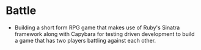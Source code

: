# Battle 
 - Building a short form RPG game that makes use of Ruby's Sinatra framework along with Capybara for testing driven development to build a game that has two players battling against each other.